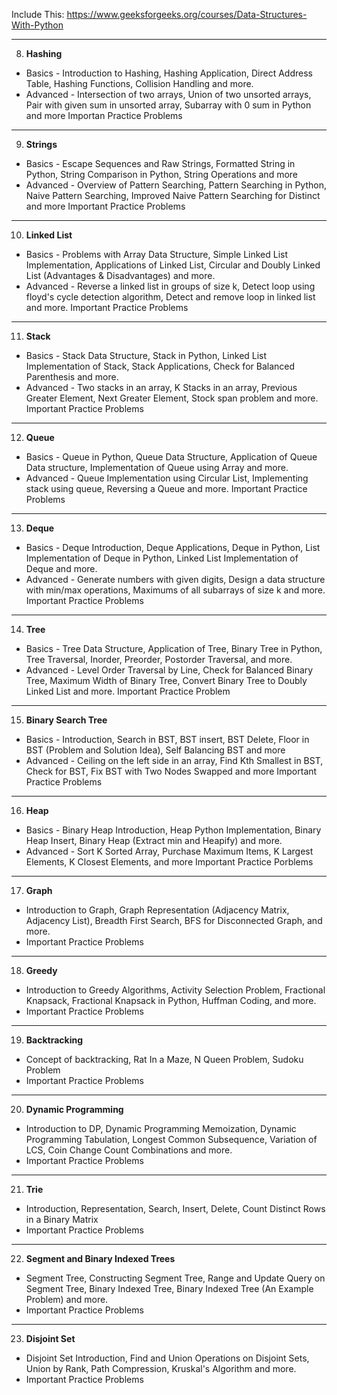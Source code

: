 Include This: https://www.geeksforgeeks.org/courses/Data-Structures-With-Python

-----------------------------------------
08. **Hashing** <br/>
- Basics - Introduction to Hashing, Hashing Application, Direct Address Table, Hashing Functions, Collision Handling and more.
- Advanced - Intersection of two arrays, Union of two unsorted arrays, Pair with given sum in unsorted array, Subarray with 0 sum in Python and more
Importan Practice Problems
-----------------------------------------
09. **Strings** <br/>
- Basics - Escape Sequences and Raw Strings, Formatted String in Python, String Comparison in Python, String Operations and more
- Advanced - Overview of Pattern Searching, Pattern Searching in Python, Naive Pattern Searching, Improved Naive Pattern Searching for Distinct and more
Important Practice Problems
-----------------------------------------
10. **Linked List** <br/>
- Basics - Problems with Array Data Structure, Simple Linked List Implementation, Applications of Linked List, Circular and Doubly Linked List (Advantages & Disadvantages) and more.
- Advanced - Reverse a linked list in groups of size k, Detect loop using floyd's cycle detection algorithm, Detect and remove loop in linked list and more.
Important Practice Problems
-----------------------------------------
11. **Stack** <br/>
- Basics - Stack Data Structure, Stack in Python, Linked List Implementation of Stack, Stack Applications, Check for Balanced Parenthesis and more.
- Advanced - Two stacks in an array, K Stacks in an array, Previous Greater Element, Next Greater Element, Stock span problem and more.
Important Practice Problems
-----------------------------------------
12. **Queue** <br/>
- Basics - Queue in Python, Queue Data Structure, Application of Queue Data structure, Implementation of Queue using Array and more.
- Advanced - Queue Implementation using Circular List, Implementing stack using queue, Reversing a Queue and more.
Important Practice Problems
-----------------------------------------
13. **Deque** <br/>
- Basics - Deque Introduction, Deque Applications, Deque in Python, List Implementation of Deque in Python, Linked List Implementation of Deque and more.
- Advanced - Generate numbers with given digits, Design a data structure with min/max operations, Maximums of all subarrays of size k and more.
Important Practice Problems
-----------------------------------------
14. **Tree** <br/>
- Basics - Tree Data Structure, Application of Tree, Binary Tree in Python, Tree Traversal, Inorder, Preorder, Postorder Traversal, and more.
- Advanced - Level Order Traversal by Line, Check for Balanced Binary Tree, Maximum Width of Binary Tree, Convert Binary Tree to Doubly Linked List and more.
Important Practice Problem
-----------------------------------------
15. **Binary Search Tree** <br/>
- Basics - Introduction, Search in BST, BST insert, BST Delete, Floor in BST (Problem and Solution Idea), Self Balancing BST and more
- Advanced - Ceiling on the left side in an array, Find Kth Smallest in BST, Check for BST, Fix BST with Two Nodes Swapped and more
Important Practice Problems
-----------------------------------------
16. **Heap** <br/>
- Basics - Binary Heap Introduction, Heap Python Implementation, Binary Heap Insert, Binary Heap (Extract min and Heapify) and more.
- Advanced - Sort K Sorted Array, Purchase Maximum Items, K Largest Elements, K Closest Elements, and more
Important Practice Porblems
-----------------------------------------
17. **Graph** <br/>
- Introduction to Graph, Graph Representation (Adjacency Matrix, Adjacency List), Breadth First Search, BFS for Disconnected Graph, and more.
- Important Practice Problems
-----------------------------------------
18. **Greedy** <br/>
- Introduction to Greedy Algorithms, Activity Selection Problem, Fractional Knapsack, Fractional Knapsack in Python, Huffman Coding, and more.
- Important Practice Problems
-----------------------------------------
19. **Backtracking** <br/>
- Concept of backtracking, Rat In a Maze, N Queen Problem, Sudoku Problem
- Important Practice Problems
-----------------------------------------
20. **Dynamic Programming** <br/>
- Introduction to DP, Dynamic Programming Memoization, Dynamic Programming Tabulation, Longest Common Subsequence, Variation of LCS, Coin Change Count Combinations and more.
- Important Practice Problems
-----------------------------------------
21. **Trie** <br/>
- Introduction, Representation, Search, Insert, Delete, Count Distinct Rows in a Binary Matrix
- Important Practice Problems
-----------------------------------------
22. **Segment and Binary Indexed Trees** <br/>
- Segment Tree, Constructing Segment Tree, Range and Update Query on Segment Tree, Binary Indexed Tree, Binary Indexed Tree (An Example Problem) and more.
- Important Practice Problems
-----------------------------------------
23. **Disjoint Set** <br/>
- Disjoint Set Introduction, Find and Union Operations on Disjoint Sets, Union by Rank, Path Compression, Kruskal's Algorithm and more.
- Important Practice Problems
